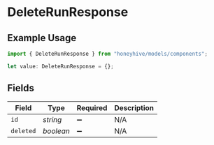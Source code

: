 # DeleteRunResponse

## Example Usage

```typescript
import { DeleteRunResponse } from "honeyhive/models/components";

let value: DeleteRunResponse = {};
```

## Fields

| Field              | Type               | Required           | Description        |
| ------------------ | ------------------ | ------------------ | ------------------ |
| `id`               | *string*           | :heavy_minus_sign: | N/A                |
| `deleted`          | *boolean*          | :heavy_minus_sign: | N/A                |